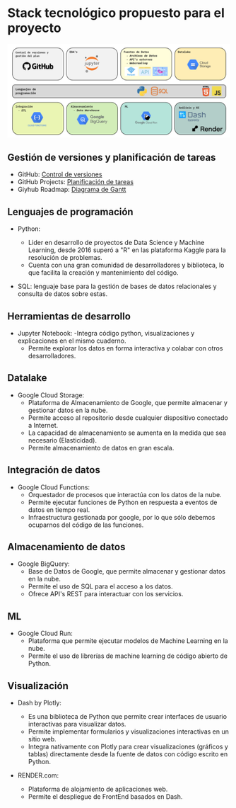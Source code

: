 # Stack tecnológico propuesto para el proyecto

![Imagen usuario](/assets/img/nyc_taxi_tech_stack.jpg)

## Gestión de versiones y planificación de tareas

- GitHub: [Control de versiones](https://github.com/Luis-Munoz/nyc_taxi_project)
- GitHub Projects: [Planificación de tareas](https://github.com/users/lmunozm1702/projects/12/views/1)
- Giyhub Roadmap: [Diagrama de Gantt](https://github.com/users/lmunozm1702/projects/12/views/4)

## Lenguajes de programación

- Python:

  - Lider en desarrollo de proyectos de Data Science y Machine Learning, desde 2016 superó a "R" en las plataforma Kaggle para la resolución de problemas.
  - Cuenta con una gran comunidad de desarrolladores y biblioteca, lo que facilita la creación y mantenimiento del código.

- SQL: lenguaje base para la gestión de bases de datos relacionales y consulta de datos sobre estas.

## Herramientas de desarrollo

- Jupyter Notebook:
  -Integra código python, visualizaciones y explicaciones en el mismo cuaderno.
  - Permite explorar los datos en forma interactiva y colabar con otros desarrolladores.

## Datalake

- Google Cloud Storage:
  - Plataforma de Almacenamiento de Google, que permite almacenar y gestionar datos en la nube.
  - Permite acceso al repositorio desde cualquier dispositivo conectado a Internet.
  - La capacidad de almacenamiento se aumenta en la medida que sea necesario (Elasticidad).
  - Permite almacenamiento de datos en gran escala.

## Integración de datos

- Google Cloud Functions:
  - Orquestador de procesos que interactúa con los datos de la nube.
  - Permite ejecutar funciones de Python en respuesta a eventos de datos en tiempo real.
  - Infraestructura gestionada por google, por lo que sólo debemos ocuparnos del código de las funciones.

## Almacenamiento de datos

- Google BigQuery:
  - Base de Datos de Google, que permite almacenar y gestionar datos en la nube.
  - Permite el uso de SQL para el acceso a los datos.
  - Ofrece API's REST para interactuar con los servicios.

## ML

- Google Cloud Run:
  - Plataforma que permite ejecutar modelos de Machine Learning en la nube.
  - Permite el uso de librerías de machine learning de código abierto de Python.

## Visualización

- Dash by Plotly:

  - Es una biblioteca de Python que permite crear interfaces de usuario interactivas para visualizar datos.
  - Permite implementar formularios y visualizaciones interactivas en un sitio web.
  - Integra nativamente con Plotly para crear visualizaciones (gráficos y tablas) directamente desde la fuente de datos con código escrito en Python.

- RENDER.com:
  - Plataforma de alojamiento de aplicaciones web.
  - Permite el despliegue de FrontEnd basados en Dash.
